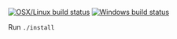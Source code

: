 [![OSX/Linux build status](https://travis-ci.org/rsolomakhin/dotfiles.svg?branch=master)](https://travis-ci.org/rsolomakhin/dotfiles)
[![Windows build status](https://ci.appveyor.com/api/projects/status/y9929cmeqn390syq/branch/master?svg=true)](https://ci.appveyor.com/project/rsolomakhin/dotfiles/branch/master)

Run `./install`

